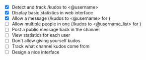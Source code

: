 - [x] Detect and track /kudos to <@username>
- [x] Display basic statistics in web interface
- [x] Allow a message (/kudos to <@username> for <message>)
- [ ] Allow multiple people in one (/kudos to <@username_list> for <message>)
- [ ] Post a public message back in the channel
- [ ] View statistics for each user
- [ ] Don't allow giving yourself kudos
- [ ] Track what channel kudos come from
- [ ] Design a nice interface
